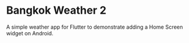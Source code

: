 # Bangkok Weather 2
A simple weather app for Flutter to demonstrate adding a Home Screen widget on Android.
